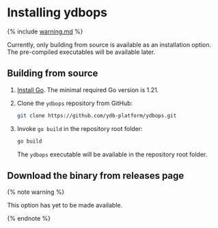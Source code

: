 # Installing ydbops

{% include [warning.md](_includes/warning.md) %}

Currently, only building from source is available as an installation option. The pre-compiled executables will be available later.

## Building from source

1. [Install Go](https://go.dev/doc/install). The minimal required Go version is 1.21.

2. Clone the `ydbops` repository from GitHub:

    ```bash
    git clone https://github.com/ydb-platform/ydbops.git
    ```

3. Invoke `go build` in the repository root folder:

    ```bash
    go build
    ```

    The `ydbops` executable will be available in the repository root folder.

## Download the binary from releases page

{% note warning %}

This option has yet to be made available.

{% endnote %}
